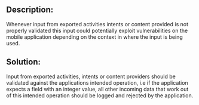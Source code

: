 ## Description:

Whenever input from exported activities intents or content provided is not properly validated
this input could potentially exploit vulnerabilities on the mobile application depending on
the context in where the input is being used.

## Solution:

Input from exported activities, intents or content providers should be validated against 
the applications intended operation, i.e if the application expects a field with an integer value,
all other incoming data that work out of this intended operation should be logged and rejected
by the application.
